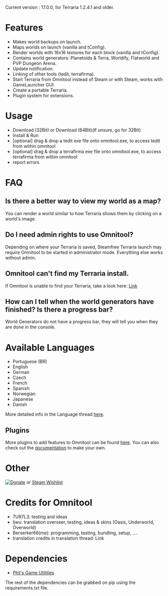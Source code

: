 Current version : 17.0.0, for Terraria 1.2.4.1 and older.

Features
========
* Makes world backups on launch.
* Maps worlds on launch (vanilla and tConfig).
* Render worlds with 16x16 textures for each block (vanilla and tConfig).
* Contains world generators: Planetoids & Terra, Worldify, Flatworld and PVP Dungeon Arena.
* Update notification.
* Linking of other tools (tedit, terrafirma).
* Start Terraria from Omnitool instead of Steam or with Steam, works with GameLauncher GUI.
* Create a portable Terraria.
* Plugin system for extensions.

Usage
=====

* Download (32Bit) or Download (64Bit)(If unsure, go for 32Bit)
* Install & Run
* [optional] drag & drop a tedit exe file onto omnitool.exe, to access tedit from within omnitool
* [optional] drag & drop a terrafirma exe file onto omnitool.exe, to access terrafirma from within omnitool
* report errors

FAQ
===
Is there a better way to view my world as a map?
------------------------------------------------
You can render a world similar to how Terraria shows them by clicking on a world's image.

Do I need admin rights to use Omnitool?
---------------------------------------
Depending on where your Terraria is saved, Steamfree Terraria launch may require Omnitool to be started in administrator mode. Everything else works without admin.

Omnitool can't find my Terraria install.
----------------------------------------
If Omnitool is unable to find your Terraria, take a look here: [Link](http://www.terrariaonline.com/threads/omnitool-world-mapping-backups-creation-and-more-released.61654/page-19#post-1501847)

How can I tell when the world generators have finished? Is there a progress bar?
--------------------------------------------------------------------------------
World Generators do not have a progress bar, they will tell you when they are done in the console.

Available Languages
===================

* Portuguese (BR)
* English
* German
* Czech
* French
* Spanish
* Norwegian
* Japanese
* Danish

More detailed info in the Language thread [here](http://www.terrariaonline.com/threads/omnitool-language-thread.62981/).

Plugins
-------
More plugins to add features to Omnitool can be found [here](http://www.terrariaonline.com/threads/omnitool-plugin-compendium.82677/#post-1625952).
You can also check out the [documentation](http://www.terrariaonline.com/threads/omnitool-plugin-system-documentation.80960/) to make your own.

Other
=====
[![Donate](https://www.paypalobjects.com/en_US/i/btn/btn_donate_LG.gif)](https://www.paypal.com/cgi-bin/webscr?cmd=_s-xclick&hosted_button_id=JBZM8LFAGDK4N) or [Steam Wishlist](http://steamcommunity.com/profiles/76561198041949197/wishlist/)



Credits for Omnitool
====================
* 7UR7L3: testing and ideas
* Ijwu: translation overseer, testing, ideas & skins (Oasis, Underworld, Overworld)
* Berserker66(me): programming, testing, bundling, setup, ....
* translation credits in translation thread: Link

Dependencies
============

* [Phil's Game Utilities](http://www.pygame.org/project-PGU+-+Phil's+pyGame+Utilities-108-.html)

The rest of the dependencies can be grabbed on pip using the requirements.txt file.
